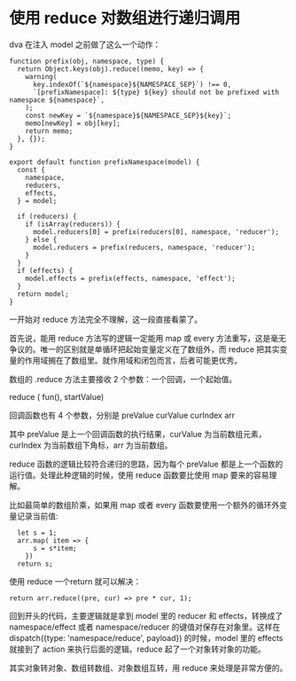 # 使用 reduce 对数组进行递归调用

dva 在注入 model 之前做了这么一个动作：

```
function prefix(obj, namespace, type) {
  return Object.keys(obj).reduce((memo, key) => {
    warning(
      key.indexOf(`${namespace}${NAMESPACE_SEP}`) !== 0,
      `[prefixNamespace]: ${type} ${key} should not be prefixed with namespace ${namespace}`,
    );
    const newKey = `${namespace}${NAMESPACE_SEP}${key}`;
    memo[newKey] = obj[key];
    return memo;
  }, {});
}

export default function prefixNamespace(model) {
  const {
    namespace,
    reducers,
    effects,
  } = model;

  if (reducers) {
    if (isArray(reducers)) {
      model.reducers[0] = prefix(reducers[0], namespace, 'reducer');
    } else {
      model.reducers = prefix(reducers, namespace, 'reducer');
    }
  }
  if (effects) {
    model.effects = prefix(effects, namespace, 'effect');
  }
  return model;
}
```

一开始对 reduce 方法完全不理解，这一段直接看蒙了。

首先说，能用 reduce 方法写的逻辑一定能用 map 或 every 方法重写，这是毫无争议的。唯一的区别就是单循环把起始变量定义在了数组外，而 reduce 把其实变量的作用域搁在了数组里。就作用域和闭包而言，后者可能更优秀。

数组的 .reduce 方法主要接收 2 个参数：一个回调，一个起始值。

reduce ( fun(), startValue)

回调函数也有 4 个参数，分别是 preValue curValue curIndex arr

其中 preValue 是上一个回调函数的执行结果，curValue 为当前数组元素，curIndex 为当前数组下角标，arr 为当前数组。

reduce 函数的逻辑比较符合递归的思路，因为每个 preValue 都是上一个函数的运行值。处理此种逻辑的时候，使用 reduce 函数要比使用 map 要来的容易理解。

比如最简单的数组阶乘，如果用 map 或者 every 函数要使用一个额外的循环外变量记录当前值:

```
  let s = 1;
  arr.map( item => {
      s = s*item;
    })
  return s;
```

使用 reduce 一个return 就可以解决：

```
return arr.reduce((pre, cur) => pre * cur, 1);
```

回到开头的代码，主要逻辑就是拿到 model 里的 reducer 和 effects，转换成了 namespace/effect 或者 namespace/reducer 的键值对保存在对象里。这样在 dispatch({type: 'namespace/reduce', payload}) 的时候，model 里的 effects 就接到了 action 来执行后面的逻辑。reduce 起了一个对象转对象的功能。

其实对象转对象、数组转数组、对象数组互转，用 reduce 来处理是非常方便的。
